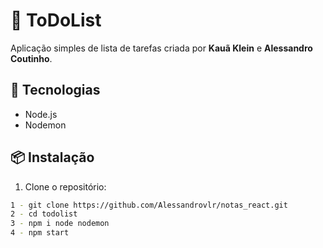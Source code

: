 # 📝 ToDoList

Aplicação simples de lista de tarefas criada por **Kauã Klein** e **Alessandro Coutinho**.

## 🚀 Tecnologias

- Node.js
- Nodemon

## 📦 Instalação

1. Clone o repositório:

```bash
1 - git clone https://github.com/Alessandrovlr/notas_react.git
2 - cd todolist
3 - npm i node nodemon
4 - npm start
